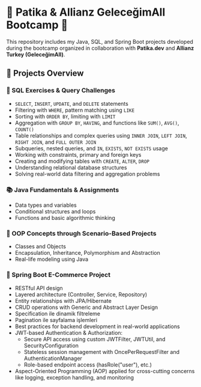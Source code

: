 # 🚀 Patika & Allianz GeleceğimAll Bootcamp 🚀

This repository includes my Java, SQL, and Spring Boot projects developed during the bootcamp organized in collaboration with **Patika.dev** and **Allianz Turkey (GeleceğimAll)**.

## 📁 Projects Overview

### 🧩 SQL Exercises & Query Challenges
- `SELECT`, `INSERT`, `UPDATE`, and `DELETE` statements  
- Filtering with `WHERE`, pattern matching using `LIKE`  
- Sorting with `ORDER BY`, limiting with `LIMIT`  
- Aggregation with `GROUP BY`, `HAVING`, and functions like `SUM()`, `AVG()`, `COUNT()`  
- Table relationships and complex queries using `INNER JOIN`, `LEFT JOIN`, `RIGHT JOIN`, and `FULL OUTER JOIN`  
- Subqueries, nested queries, and `IN`, `EXISTS`, `NOT EXISTS` usage  
- Working with constraints, primary and foreign keys  
- Creating and modifying tables with `CREATE`, `ALTER`, `DROP`  
- Understanding relational database structures  
- Solving real-world data filtering and aggregation problems

### 📚 Java Fundamentals & Assignments
- Data types and variables  
- Conditional structures and loops  
- Functions and basic algorithmic thinking

### 🧠 OOP Concepts through Scenario-Based Projects
- Classes and Objects  
- Encapsulation, Inheritance, Polymorphism and Abstraction
- Real-life modeling using Java


### 🛒 Spring Boot E-Commerce Project
- RESTful API design  
- Layered architecture (Controller, Service, Repository)  
- Entity relationships with JPA/Hibernate  
- CRUD operations with Generic and Abstract Layer Design
- Specification ile dinamik filtreleme
- Pagination ile sayfalama işlemleri
- Best practices for backend development in real-world applications
- JWT-based Authentication & Authorization:
   - Secure API access using custom JWTFilter, JWTUtil, and SecurityConfiguration
   - Stateless session management with OncePerRequestFilter and AuthenticationManager
   - Role-based endpoint access (hasRole("user"), etc.)
- Aspect-Oriented Programming (AOP) applied for cross-cutting concerns like logging, exception handling, and monitoring



